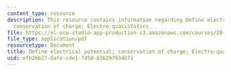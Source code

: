 ```yaml
---
content_type: resource
description: This resource contains information regarding Define electrical potential;
  conservation of charge; Electro-quasistatics.
file: https://ol-ocw-studio-app-production.s3.amazonaws.com/courses/20-430j-fields-forces-and-flows-in-biological-systems-fall-2015/efb26b27dafecde17450636297934b71_MIT20_430JF15_Lecture9.pdf
file_type: application/pdf
resourcetype: Document
title: Define electrical potential; conservation of charge; Electro-quasistatics
uid: efb26b27-dafe-cde1-7450-636297934b71
---
```

